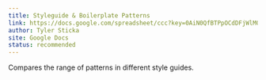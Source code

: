 ```yaml
---
title: Styleguide & Boilerplate Patterns
link: https://docs.google.com/spreadsheet/ccc?key=0AiN0QfBTPpOCdDFjWlM0eU1ra21XanZkekxGbjA2WWc#gid=0
author: Tyler Sticka
site: Google Docs
status: recommended
---
```


Compares the range of patterns in different style guides.

